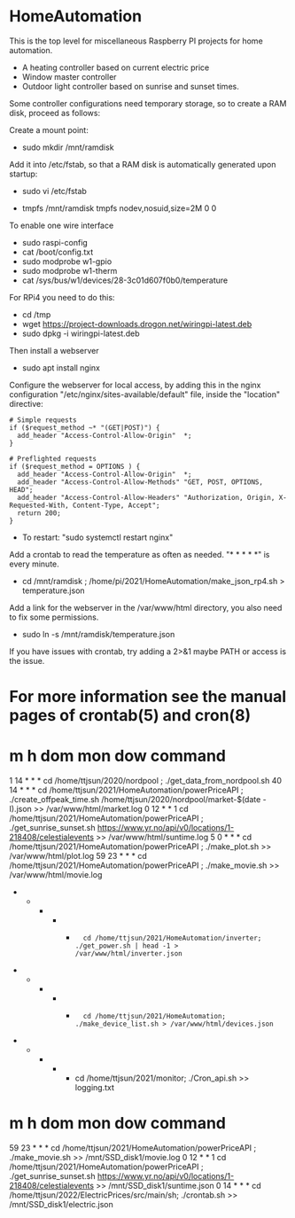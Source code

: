 HomeAutomation
==============

This is the top level for miscellaneous Raspberry PI projects for home automation.

* A heating controller based on current electric price
* Window master controller
* Outdoor light controller based on sunrise and sunset times.

Some controller configurations need temporary storage, so to create a RAM disk, proceed as follows:

Create a mount point:

* sudo mkdir /mnt/ramdisk

Add it into /etc/fstab, so that a RAM disk is automatically generated upon startup:

* sudo vi /etc/fstab

* tmpfs /mnt/ramdisk tmpfs nodev,nosuid,size=2M 0 0

To enable one wire interface

* sudo raspi-config
* cat /boot/config.txt 
* sudo modprobe w1-gpio
* sudo modprobe w1-therm
* cat /sys/bus/w1/devices/28-3c01d607f0b0/temperature 

For RPi4 you need to do this:

* cd /tmp
* wget https://project-downloads.drogon.net/wiringpi-latest.deb
* sudo dpkg -i wiringpi-latest.deb

Then install a webserver

* sudo apt install nginx

Configure the webserver for local access, by adding this in the nginx configuration "/etc/nginx/sites-available/default" file, inside the "location" directive:

    # Simple requests
    if ($request_method ~* "(GET|POST)") {
      add_header "Access-Control-Allow-Origin"  *;
    }

    # Preflighted requests
    if ($request_method = OPTIONS ) {
      add_header "Access-Control-Allow-Origin"  *;
      add_header "Access-Control-Allow-Methods" "GET, POST, OPTIONS, HEAD";
      add_header "Access-Control-Allow-Headers" "Authorization, Origin, X-Requested-With, Content-Type, Accept";
      return 200;
    }
    
* To restart: "sudo systemctl restart nginx"

Add a crontab to read the temperature as often as needed. "* * * * *" is every minute.

* cd /mnt/ramdisk ;  /home/pi/2021/HomeAutomation/make_json_rp4.sh > temperature.json
    
Add a link for the webserver in the /var/www/html directory, you also need to fix some permissions.

* sudo ln -s /mnt/ramdisk/temperature.json

If you have issues with crontab, try adding a 2>&1 maybe PATH or access is the issue.

# For more information see the manual pages of crontab(5) and cron(8)
# 
# m h  dom mon dow   command
1 14 * * *     	cd /home/ttjsun/2020/nordpool ; ./get_data_from_nordpool.sh
40 14 * * *    	cd /home/ttjsun/2021/HomeAutomation/powerPriceAPI ; ./create_offpeak_time.sh  /home/ttjsun/2020/nordpool/market-$(date -I).json >> /var/www/html/market.log 
0 12 * * 1     	cd /home/ttjsun/2021/HomeAutomation/powerPriceAPI ; ./get_sunrise_sunset.sh https://www.yr.no/api/v0/locations/1-218408/celestialevents >> /var/www/html/suntime.log
5 0 * * *      	cd /home/ttjsun/2021/HomeAutomation/powerPriceAPI ; ./make_plot.sh >> /var/www/html/plot.log
59 23 * * *    	cd /home/ttjsun/2021/HomeAutomation/powerPriceAPI ; ./make_movie.sh >> /var/www/html/movie.log
* * * * *      	cd /home/ttjsun/2021/HomeAutomation/inverter; ./get_power.sh | head -1 > /var/www/html/inverter.json
* * * * *      	cd /home/ttjsun/2021/HomeAutomation; ./make_device_list.sh > /var/www/html/devices.json
* * * * *	cd /home/ttjsun/2021/monitor; ./Cron_api.sh >> logging.txt


# m h  dom mon dow   command
59 23 * * *    	cd /home/ttjsun/2021/HomeAutomation/powerPriceAPI ; ./make_movie.sh >> /mnt/SSD_disk1/movie.log
0 12 * * 1     	cd /home/ttjsun/2021/HomeAutomation/powerPriceAPI ; ./get_sunrise_sunset.sh https://www.yr.no/api/v0/locations/1-218408/celestialevents >> /mnt/SSD_disk1/suntime.json
0 14 * * * 	cd /home/ttjsun/2022/ElectricPrices/src/main/sh; ./crontab.sh >> /mnt/SSD_disk1/electric.json





